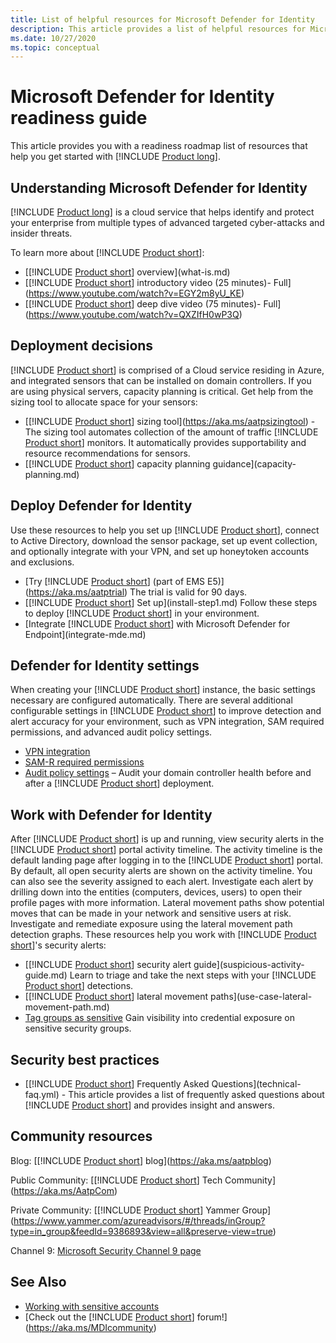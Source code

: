 ```yaml
---
title: List of helpful resources for Microsoft Defender for Identity
description: This article provides a list of helpful resources for Microsoft Defender for Identity
ms.date: 10/27/2020
ms.topic: conceptual
---
```


# Microsoft Defender for Identity readiness guide

This article provides you with a readiness roadmap list of resources that help you get started with [!INCLUDE [Product long](includes/product-long.md)].

## Understanding Microsoft Defender for Identity

[!INCLUDE [Product long](includes/product-long.md)] is a cloud service that helps identify and protect your enterprise from multiple types of advanced targeted cyber-attacks and insider threats.

To learn more about [!INCLUDE [Product short](includes/product-short.md)]:

- [[!INCLUDE [Product short](includes/product-short.md)] overview](what-is.md)
- [[!INCLUDE [Product short](includes/product-short.md)] introductory video (25 minutes)- Full](https://www.youtube.com/watch?v=EGY2m8yU_KE)
- [[!INCLUDE [Product short](includes/product-short.md)] deep dive video (75 minutes)- Full](https://www.youtube.com/watch?v=QXZIfH0wP3Q)

## Deployment decisions

[!INCLUDE [Product short](includes/product-short.md)] is comprised of a Cloud service residing in Azure, and integrated sensors that can be installed on domain controllers. If you are using physical servers, capacity planning is critical. Get help from the sizing tool to allocate space for your sensors:

- [[!INCLUDE [Product short](includes/product-short.md)] sizing tool](https://aka.ms/aatpsizingtool) - The sizing tool automates collection of the amount of traffic [!INCLUDE [Product short](includes/product-short.md)] monitors. It automatically provides supportability and resource recommendations for sensors.
- [[!INCLUDE [Product short](includes/product-short.md)] capacity planning guidance](capacity-planning.md)

## Deploy Defender for Identity

Use these resources to help you set up [!INCLUDE [Product short](includes/product-short.md)], connect to Active Directory, download the sensor package, set up event collection, and optionally integrate with your VPN, and set up honeytoken accounts and exclusions.

- [Try [!INCLUDE [Product short](includes/product-short.md)] (part of EMS E5)](https://aka.ms/aatptrial)  The trial is valid for 90 days.
- [[!INCLUDE [Product short](includes/product-short.md)] Set up](install-step1.md) Follow these steps to deploy [!INCLUDE [Product short](includes/product-short.md)] in your environment.
- [Integrate [!INCLUDE [Product short](includes/product-short.md)] with Microsoft Defender for Endpoint](integrate-mde.md)

## Defender for Identity settings

When creating your [!INCLUDE [Product short](includes/product-short.md)] instance, the basic settings necessary are configured automatically. There are several additional configurable settings in [!INCLUDE [Product short](includes/product-short.md)] to improve detection and alert accuracy for your environment, such as VPN integration, SAM required permissions, and advanced audit policy settings.

- [VPN integration](install-step6-vpn.md)
- [SAM-R required permissions](install-step8-samr.md)
- [Audit policy settings](configure-windows-event-collection.md) – Audit your domain controller health before and after a [!INCLUDE [Product short](includes/product-short.md)] deployment.

## Work with Defender for Identity

After [!INCLUDE [Product short](includes/product-short.md)] is up and running, view security alerts in the [!INCLUDE [Product short](includes/product-short.md)] portal activity timeline. The activity timeline is the default landing page after logging in to the [!INCLUDE [Product short](includes/product-short.md)] portal. By default, all open security alerts are shown on the activity timeline. You can also see the severity assigned to each alert. Investigate each alert by drilling down into the entities (computers, devices, users) to open their profile pages with more information. Lateral movement paths show potential moves that can be made in your network and sensitive users at risk. Investigate and remediate exposure using the lateral movement path detection graphs. These resources help you work with [!INCLUDE [Product short](includes/product-short.md)]'s security alerts:

- [[!INCLUDE [Product short](includes/product-short.md)] security alert guide](suspicious-activity-guide.md) Learn to triage and take the next steps with your [!INCLUDE [Product short](includes/product-short.md)] detections.
- [[!INCLUDE [Product short](includes/product-short.md)] lateral movement paths](use-case-lateral-movement-path.md)
- [Tag groups as sensitive](sensitive-accounts.md) Gain visibility into credential exposure on sensitive security groups.

## Security best practices

- [[!INCLUDE [Product short](includes/product-short.md)] Frequently Asked Questions](technical-faq.yml) - This article provides a list of frequently asked questions about [!INCLUDE [Product short](includes/product-short.md)] and provides insight and answers.

## Community resources

Blog: [[!INCLUDE [Product short](includes/product-short.md)] blog](https://aka.ms/aatpblog)

Public Community: [[!INCLUDE [Product short](includes/product-short.md)] Tech Community](https://aka.ms/AatpCom)

Private Community: [[!INCLUDE [Product short](includes/product-short.md)] Yammer Group](https://www.yammer.com/azureadvisors/#/threads/inGroup?type=in_group&feedId=9386893&view=all&preserve-view=true)

Channel 9: [Microsoft Security Channel 9 page](https://channel9.msdn.com/Shows/Microsoft-Security/)

## See Also

- [Working with sensitive accounts](sensitive-accounts.md)
- [Check out the [!INCLUDE [Product short](includes/product-short.md)] forum!](https://aka.ms/MDIcommunity)
